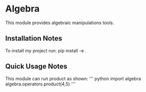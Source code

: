 Algebra
=======

This module provides algebraic manipulations tools.

Installation Notes
------------------

To install my project run: pip install -e . 

Quick Usage Notes
-----------------

This module can run product as shown:
''' python
import algebra
algebra.operators.product(4,5)
'''